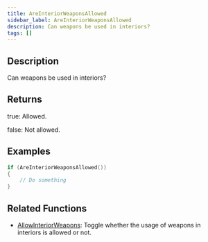 ```yaml
---
title: AreInteriorWeaponsAllowed
sidebar_label: AreInteriorWeaponsAllowed
description: Can weapons be used in interiors?
tags: []
---
```


<VersionWarn version='omp v1.1.0.2612' />

## Description

Can weapons be used in interiors?

## Returns

true: Allowed.

false: Not allowed.

## Examples

```c
if (AreInteriorWeaponsAllowed())
{
    // Do something
}
```

## Related Functions

- [AllowInteriorWeapons](AllowInteriorWeapons): Toggle whether the usage of weapons in interiors is allowed or not.
